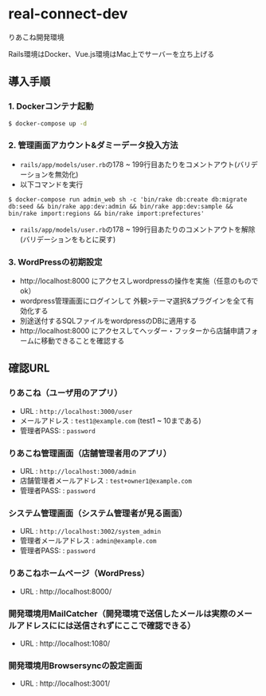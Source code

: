 # real-connect-dev
りあこね開発環境

Rails環境はDocker、Vue.js環境はMac上でサーバーを立ち上げる

## 導入手順

### 1. Dockerコンテナ起動
```bash
$ docker-compose up -d
```

### 2. 管理画面アカウント&ダミーデータ投入方法
- `rails/app/models/user.rb`の178 ~ 199行目あたりをコメントアウト(バリデーションを無効化)
- 以下コマンドを実行
```
$ docker-compose run admin_web sh -c 'bin/rake db:create db:migrate db:seed && bin/rake app:dev:admin && bin/rake app:dev:sample && bin/rake import:regions && bin/rake import:prefectures'
```
- `rails/app/models/user.rb`の178 ~ 199行目あたりのコメントアウトを解除(バリデーションをもとに戻す)

### 3. WordPressの初期設定
- http://localhost:8000 にアクセスしwordpressの操作を実施（任意のものでok）
- wordpress管理画面にログインして 外観>テーマ選択&プラグインを全て有効化する
- 別途送付するSQLファイルをwordpressのDBに適用する
- http://localhost:8000 にアクセスしてヘッダー・フッターから店舗申請フォームに移動できることを確認する

## 確認URL

### りあこね（ユーザ用のアプリ）
- URL : `http://localhost:3000/user`
- メールアドレス : `test1@example.com` (test1 ~ 10まである)
- 管理者PASS: : `password`

### りあこね管理画面（店舗管理者用のアプリ）
- URL : `http://localhost:3000/admin`
- 店舗管理者メールアドレス : `test+owner1@example.com`
- 管理者PASS: : `password`

### システム管理画面（システム管理者が見る画面）
- URL : `http://localhost:3002/system_admin`
- 管理者メールアドレス : `admin@example.com`
- 管理者PASS: : `password`

### りあこねホームページ（WordPress）
- URL : http://localhost:8000/

### 開発環境用MailCatcher（開発環境で送信したメールは実際のメールアドレスにには送信されずにここで確認できる）
- URL : http://localhost:1080/

### 開発環境用Browsersyncの設定画面
- URL : http://localhost:3001/

